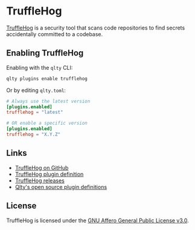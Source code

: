 # TruffleHog

[TruffleHog](https://github.com/trufflesecurity/trufflehog) is a security tool that scans code repositories to find secrets accidentally committed to a codebase.

## Enabling TruffleHog

Enabling with the `qlty` CLI:

```bash
qlty plugins enable trufflehog
```

Or by editing `qlty.toml`:

```toml
# Always use the latest version
[plugins.enabled]
trufflehog = "latest"

# OR enable a specific version
[plugins.enabled]
trufflehog = "X.Y.Z"
```

## Links

-   [TruffleHog on GitHub](https://github.com/trufflesecurity/trufflehog)
-   [TruffleHog plugin definition](https://github.com/qltyai/plugins/tree/main/linters/trufflehog)
-   [TruffleHog releases](https://github.com/trufflesecurity/trufflehog/releases)
-   [Qlty's open source plugin definitions](https://github.com/qltyai/plugins)

## License

TruffleHog is licensed under the [GNU Affero General Public License v3.0](https://github.com/trufflesecurity/trufflehog/blob/main/LICENSE).
